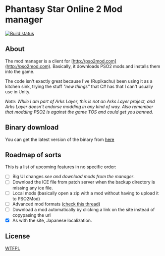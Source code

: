 ﻿# Phantasy Star Online 2 Mod manager

[![Build status](https://ci.appveyor.com/api/projects/status/n8o73hgyoy7rn9ep?svg=true)](https://ci.appveyor.com/project/logue/pso2-mod-manager)

## About

The mod manager is a client for [http://pso2mod.com](http://pso2mod.com). Basically, it downloads PSO2 mods and installs them into the game.

The code isn't exactly great because I've (Rupikachu) been using it as a kitchen sink, trying the stuff _"new things"_ that C# has that I can't usually use in Unity.

_Note: While I am part of Arks Layer, this is not an Arks Layer project, and Arks Layer doesn't endorse modding in any kind of way. Also remember that modding PSO2 is against the game TOS and could get you banned._

## Binary download

You can get the latest version of the binary from [here](http://pso2mod.com/pso2-mod-manager/) 

## Roadmap of sorts

This is a list of upcoming features in no specific order:

* [ ] Big UI changes _see and download mods from the manager_.
* [ ] Download the ICE file from patch server when the backup directory is missing any ice file.
* [ ] Local mods (basically open a zip with a mod without having to upload it to PSO2Mod)
* [ ] Advanced mod formats ([check this thread](http://www.pso-world.com/forums/showthread.php?232819-PSO2-Mod-Thread&p=3356258#post3356258)) 
* [ ] Download a mod automatically by clicking a link on the site instead of copypasing the url
* [x] As with the site, Japanese localization.

## License

[WTFPL](LICENSE)
